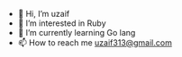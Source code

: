 - 👋 Hi, I’m uzaif
- 👀 I’m interested in Ruby 
- 🌱 I’m currently learning Go lang
- 📫 How to reach me uzaif313@gmail.com

<!---
uzaif2021/uzaif2021 is a ✨ special ✨ repository because its `README.md` (this file) appears on your GitHub profile.
You can click the Preview link to take a look at your changes.
--->

